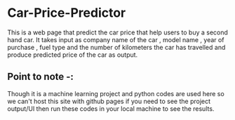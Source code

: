# Car-Price-Predictor
This is a web page that predict the car price that help users to buy a second hand car. It takes input as company name of the car , model name , year of purchase , fuel type and the number of kilometers the car has travelled  and produce predicted price of the car as output.
## Point to note -:
Though it is a machine learning project and python codes are used here so we can't host this site with github pages if you need to see the project output/UI then run these codes in your local machine to see the results.
